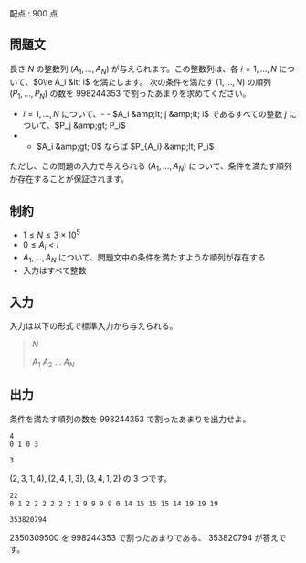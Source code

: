 配点 : $900$ 点

## 問題文

長さ $N$ の整数列 $(A_1,\dots,A_N)$ が与えられます。この整数列は、各 $i=1,\dots,N$ について、$0\le A_i &lt; i$ を満たします。
次の条件を満たす $(1,\dots,N)$ の順列 $(P_1,\dots,P_N)$ の数を $998244353$ で割ったあまりを求めてください。

- $i=1,\dots,N$ について、-   - $A_i &amp;lt; j &amp;lt; i$ であるすべての整数 $j$ について、$P_j &amp;gt; P_i$
-   - $A_i &amp;gt; 0$ ならば $P_{A_i} &amp;lt; P_i$

ただし、この問題の入力で与えられる $(A_1,\dots,A_N)$ について、条件を満たす順列が存在することが保証されます。

## 制約

- $1\le N\le 3\times 10^5$
- $0\le A_i \lt i$
- $A_1,\dots,A_N$ について、問題文中の条件を満たすような順列が存在する
- 入力はすべて整数

## 入力

入力は以下の形式で標準入力から与えられる。

> $N$
> 
> $A_1$ $A_2$ $\dots$ $A_N$

## 出力

条件を満たす順列の数を $998244353$ で割ったあまりを出力せよ。

```input1
4
0 1 0 3
```

```output1
3
```

$(2, 3, 1, 4), (2, 4, 1, 3), (3, 4, 1, 2)$ の $3$ つです。

```input2
22
0 1 2 2 2 2 2 2 1 9 9 9 9 0 14 15 15 15 14 19 19 19
```

```output2
353820794
```

$2350309500$ を $998244353$ で割ったあまりである、 $353820794$ が答えです。
